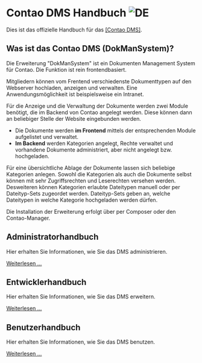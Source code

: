 # Contao DMS Handbuch ![DE](de.png)

Dies ist das offizielle Handbuch für das [[Contao DMS]](https://github.com/ContaoDMS/dms).

## Was ist das Contao DMS (DokManSystem)?

Die Erweiterung "DokManSystem" ist ein Dokumenten Management System für Contao. Die Funktion ist rein frontendbasiert. 

Mitgliedern können vom Frentend verschiedenste Dokumenttypen auf den Webserver hochladen, anzeigen und verwalten. Eine Anwendungsmöglichkeit ist beispielsweise ein Intranet.

Für die Anzeige und die Verwaltung der Dokumente werden zwei Module benötigt, die im Backend von Contao angelegt werden. Diese können dann an beliebiger Stelle der Website eingebunden werden. 

  * Die Dokumente werden **im Frontend** mittels der entsprechenden Module aufgelistet und verwaltet.
  * **Im Backend** werden Kategorien angelegt, Rechte verwaltet und vorhandene Dokumente administriert, aber nicht angelegt bzw. hochgeladen.

Für eine übersichtliche Ablage der Dokumente lassen sich beliebige Kategorien anlegen. Sowohl die Kategorien als auch die Dokumente selbst können mit sehr Zugriffsrechten und Leserechten versehen werden.
Desweiteren können Kategorien erlaubte Dateitypen manuell oder per Dateityp-Sets zugeordet werden. Dateityp-Sets geben an, welche Dateitypen in welche Kategorie hochgeladen werden dürfen.

Die Installation der Erweiterung erfolgt über per Composer oder den Contao-Manager.

## Administratorhandbuch

Hier erhalten Sie Informationen, wie Sie das DMS administrieren.

[Weiterlesen ...](admin/README.md)

## Entwicklerhandbuch

Hier erhalten Sie Informationen, wie Sie das DMS erweitern.

[Weiterlesen ...](developer/README.md)

## Benutzerhandbuch

Hier erhalten Sie Informationen, wie Sie das DMS benutzen.

[Weiterlesen ...](user/README.md)
